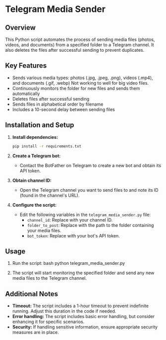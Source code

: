 # Telegram Media Sender

## Overview

This Python script automates the process of sending media files (photos, videos, and documents) from a specified folder to a Telegram channel. It also deletes the files after successful sending to prevent duplicates.

## Key Features

- Sends various media types: photos (.jpg, .jpeg, .png), videos (.mp4), and documents (.gif, .webp)
Not working to well for big video files.
- Continuously monitors the folder for new files and sends them automatically
- Deletes files after successful sending
- Sends files in alphabetical order by filename
- Includes a 10-second delay between sending files

## Installation and Setup

1. **Install dependencies:**
   ```bash
   pip install -r requirements.txt
   

2. **Create a Telegram bot:**
   - Contact the BotFather on Telegram to create a new bot and obtain its API token.

3. **Obtain channel ID:**
   - Open the Telegram channel you want to send files to and note its ID (found in the channel's URL).

4. **Configure the script:**
   - Edit the following variables in the `telegram_media_sender.py` file:
     - `channel_id`: Replace with your channel ID.
     - `folder_to_post`: Replace with the path to the folder containing your media files.
     - `bot_token`: Replace with your bot's API token.

## Usage

1. Run the script:
   bash
   python telegram_media_sender.py
   

2. The script will start monitoring the specified folder and send any new media files to the Telegram channel.

## Additional Notes

- **Timeout:** The script includes a 1-hour timeout to prevent indefinite running. Adjust this duration in the code if needed.
- **Error handling:** The script includes basic error handling, but consider enhancing it for specific scenarios.
- **Security:** If handling sensitive information, ensure appropriate security measures are in place.


